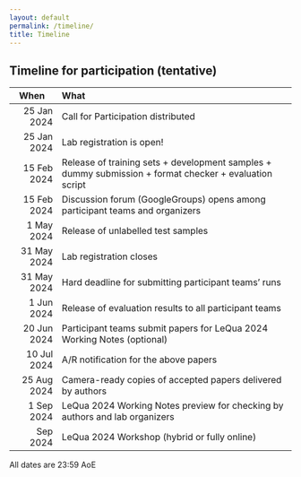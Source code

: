 ```yaml
---
layout: default
permalink: /timeline/
title: Timeline
---
```


## Timeline for participation (tentative)

| <img width=10/><img width=10/> **When** <img width=10/><img width=10/> | **What** |
|---:|:---|
| 25 Jan 2024	| Call for Participation distributed |
| 25 Jan 2024	| Lab registration is open! |
| 15 Feb 2024	| Release of training sets + development samples + dummy submission + format checker + evaluation script |
| 15 Feb 2024	| Discussion forum (GoogleGroups) opens among participant teams and organizers |
|  1 May 2024	| Release of unlabelled test samples |
| 31 May 2024	| Lab registration closes |
| 31 May 2024	| Hard deadline for submitting participant teams’ runs |
|  1 Jun 2024	| Release of evaluation results to all participant teams |
| 20 Jun 2024	| Participant teams submit papers for LeQua 2024 Working Notes (optional) |
| 10 Jul 2024	| A/R notification for the above papers |
| 25 Aug 2024	| Camera-ready copies of accepted papers delivered by authors |
|  1 Sep 2024	| LeQua 2024 Working Notes preview for checking by authors and lab organizers |
|    Sep 2024 | LeQua 2024 Workshop (hybrid or fully online) |

All dates are 23:59 AoE
